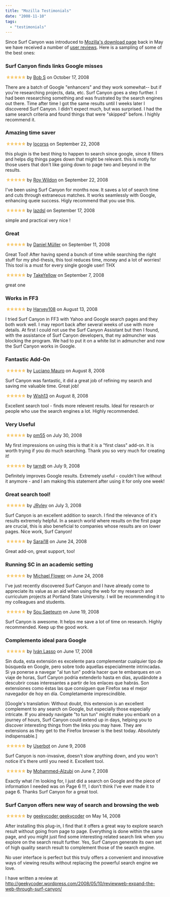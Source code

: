 ```yaml
---
title: "Mozilla Testimonials"
date: "2008-11-10"
tags: 
  - "testimonials"
---
```


Since Surf Canyon was introduced to [Mozilla's download page](http://blog.surfcanyon.com/2008/05/04/extention-approved-by-mozilla/) back in May we have received a number of [user reviews](https://addons.mozilla.org/en-US/firefox/reviews/display/6549?show=100). Here is a sampling of some of the best ones:

### Surf Canyon finds links Google misses

[![5 stars](/assets/images/rank-dynamics/stars.png)](http://blog.surfcanyon.com/wp-content/uploads/2008/11/stars.png "Rated 5 out of 5 stars")by [Bob S](https://addons.mozilla.org/en-US/firefox/user/2724287) on October 17, 2008

There are a batch of Google "enhancers" and they work somewhat-- but if you're researching projects, data, etc. Surf Canyon goes a step further. I had been researching something and was frustrated by the search engines out there. Time after time I got the same results until I weeks later I discovered Surf Canyon. I didn't expect much, but was surprised. I had the same search criteria and found things that were "skipped" before. I highly recommend it.

### Amazing time saver

[![5 stars](/assets/images/rank-dynamics/stars.png)](http://blog.surfcanyon.com/wp-content/uploads/2008/11/stars.png "Rated 5 out of 5 stars")by [locorss](https://addons.mozilla.org/en-US/firefox/user/2731639) on September 22, 2008

this plugin is the best thing to happen to search since google, since it filters and helps dig things pages down that might be relevant. this is motly for those users that don't like going down to page two and beyond in the results.

[![5 stars](/assets/images/rank-dynamics/stars.png)](http://blog.surfcanyon.com/wp-content/uploads/2008/11/stars.png "Rated 5 out of 5 stars")by [Roy Wildon](https://addons.mozilla.org/en-US/firefox/user/2729127) on September 22, 2008

I've been using Surf Canyon for months now. It saves a lot of search time and cuts through extraneous matches. It works seamlessly with Google, enhancing queie success. Higly recommend that you use this.

[![5 stars](/assets/images/rank-dynamics/stars.png)](http://blog.surfcanyon.com/wp-content/uploads/2008/11/stars.png "Rated 5 out of 5 stars")by [lazdsl](https://addons.mozilla.org/en-US/firefox/user/2671813) on September 17, 2008

simple and practical very nice !

### Great

[![5 stars](/assets/images/rank-dynamics/stars.png)](http://blog.surfcanyon.com/wp-content/uploads/2008/11/stars.png "Rated 5 out of 5 stars")by [Daniel Müller](https://addons.mozilla.org/en-US/firefox/user/2284206) on September 11, 2008

Great Tool! After having spend a bunch of time while searching the right stuff for my phd-thesis, this tool reduces time, money and a lot of worries! This tool is a must for every single google user! THX

[![5 stars](/assets/images/rank-dynamics/stars.png)](http://blog.surfcanyon.com/wp-content/uploads/2008/11/stars.png "Rated 5 out of 5 stars")by [TakeYellow](https://addons.mozilla.org/en-US/firefox/user/2580772) on September 7, 2008

great one

### Works in FF3

[![5 stars](/assets/images/rank-dynamics/stars.png)](http://blog.surfcanyon.com/wp-content/uploads/2008/11/stars.png "Rated 5 out of 5 stars")by [Harvey108](https://addons.mozilla.org/en-US/firefox/user/118484) on August 13, 2008

I tried Surf Canyon in FF3 with Yahoo and Google search pages and they both work well. I may report back after several weeks of use with more details. At first I could not use the Surf Canyon Assistant but then I found, with the assistance of Surf Canyon developers, that my admuncher was blocking the program. We had to put it on a white list in admuncher and now the Surf Canyon works in Google.

### Fantastic Add-On

[![5 stars](/assets/images/rank-dynamics/stars.png)](http://blog.surfcanyon.com/wp-content/uploads/2008/11/stars.png "Rated 5 out of 5 stars")by [Luciano Mauro](https://addons.mozilla.org/en-US/firefox/user/2303068) on August 8, 2008

Surf Canyon was fantastic, it did a great job of refining my search and saving me valuable time. Great job!

[![5 stars](/assets/images/rank-dynamics/stars.png)](http://blog.surfcanyon.com/wp-content/uploads/2008/11/stars.png "Rated 5 out of 5 stars")by [Wish13](https://addons.mozilla.org/en-US/firefox/user/2288718) on August 8, 2008

Excellent search tool - finds more relevent results. Ideal for research or people who use the search engines a lot. Highly recommended.

### Very Useful

[![5 stars](/assets/images/rank-dynamics/stars.png)](http://blog.surfcanyon.com/wp-content/uploads/2008/11/stars.png "Rated 5 out of 5 stars")by [pm55](https://addons.mozilla.org/en-US/firefox/user/2009909) on July 30, 2008

My first impressions on using this is that it is a "first class" add-on. It is worth trying if you do much searching. Thank you so very much for creating it!

[![5 stars](/assets/images/rank-dynamics/stars.png)](http://blog.surfcanyon.com/wp-content/uploads/2008/11/stars.png "Rated 5 out of 5 stars")by [tarndt](https://addons.mozilla.org/en-US/firefox/user/2023656) on July 9, 2008

Definitely improves Google results. Extremely useful - couldn't live without it anymore - and I am making this statement after using it for only one week!

### Great search tool!

[![5 stars](/assets/images/rank-dynamics/stars.png)](http://blog.surfcanyon.com/wp-content/uploads/2008/11/stars.png "Rated 5 out of 5 stars")by [JRyley](https://addons.mozilla.org/en-US/firefox/user/1960570) on July 3, 2008

Surf Canyon is an excellent addition to search. I find the relevance of it's results extremely helpful. In a search world where results on the first page are crucial, this is also beneficial to companies whose results are on lower pages. Nice work, Surf Canyon!

[![5 stars](/assets/images/rank-dynamics/stars.png)](http://blog.surfcanyon.com/wp-content/uploads/2008/11/stars.png "Rated 5 out of 5 stars")by [Sarai18](https://addons.mozilla.org/en-US/firefox/user/1854307) on June 24, 2008

Great add-on, great support, too!

### Running SC in an academic setting

[![5 stars](/assets/images/rank-dynamics/stars.png)](http://blog.surfcanyon.com/wp-content/uploads/2008/11/stars.png "Rated 5 out of 5 stars")by [Michael Flower](https://addons.mozilla.org/en-US/firefox/user/1853092) on June 24, 2008

I've just recently discovered Surf Canyon and I have already come to appreciate its value as an aid when using the web for my research and curriculum projects at Portland State University. I will be recommending it to my colleagues and students.

[![5 stars](/assets/images/rank-dynamics/stars.png)](http://blog.surfcanyon.com/wp-content/uploads/2008/11/stars.png "Rated 5 out of 5 stars")by [Sou Saeteurn](https://addons.mozilla.org/en-US/firefox/user/1778487) on June 19, 2008

Surf Canyon is awesome. It helps me save a lot of time on research. Highly recommended. Keep up the good work.

### Complemento ideal para Google

[![5 stars](/assets/images/rank-dynamics/stars.png)](http://blog.surfcanyon.com/wp-content/uploads/2008/11/stars.png "Rated 5 out of 5 stars")by [Iván Lasso](https://addons.mozilla.org/en-US/firefox/user/1174747) on June 17, 2008

Sin duda, esta extensión es excelente para complementar cualquier tipo de búsqueda en Google, pero sobre todo aquellas especialmente intrincadas. Si ya ponerse a navegar "al tun tun" podría hacer que te embarques en un viaje de horas, Surf Canyon podría extenderlo hasta en días, ayudándote a descubrir cosas interesantes a partir de los enlaces que habrás. Son extensiones como éstas las que consiguen que Firefox sea el mejor navegador de hoy en día. Completamente imprescindible.

\[Google's translation: Without doubt, this extension is an excellent complement to any search on Google, but especially those especially intricate. If you already navigate "to tun tun" might make you embark on a journey of hours, Surf Canyon could extend up in days, helping you to discover interesting things from the links you may have. They are extensions as they get to the Firefox browser is the best today. Absolutely indispensable.\]

[![5 stars](/assets/images/rank-dynamics/stars.png)](http://blog.surfcanyon.com/wp-content/uploads/2008/11/stars.png "Rated 5 out of 5 stars")by [Userbot](https://addons.mozilla.org/en-US/firefox/user/1648323) on June 9, 2008

Surf Canyon is non-invasive, doesn't slow anything down, and you won't notice it's there until you need it. Excellent tool.

[![5 stars](/assets/images/rank-dynamics/stars.png)](http://blog.surfcanyon.com/wp-content/uploads/2008/11/stars.png "Rated 5 out of 5 stars")by [Mohammed-Alzubi](https://addons.mozilla.org/en-US/firefox/user/1632713) on June 7, 2008

Exactly what i'm looking for, I just did a search on Google and the piece of information I needed was on Page 6 !!!, I don’t think I’ve ever made it to page 6. Thanks Surf Canyon for a great tool.

### Surf Canyon offers new way of search and browsing the web

[![5 stars](/assets/images/rank-dynamics/stars.png)](http://blog.surfcanyon.com/wp-content/uploads/2008/11/stars.png "Rated 5 out of 5 stars")by [geekycoder geekycoder](https://addons.mozilla.org/en-US/firefox/user/1360249) on May 14, 2008

After installing this plug-in, I find that it offers a great way to explore search result without going from page to page. Everything is done within the same page, and you might just find some interesting related search link when you explore on the search result further. Yes, Surf Canyon generate its own set of high quality search result to complement those of the search engine.

No user interface is perfect but this truly offers a convenient and innovative ways of viewing results without replacing the powerful search engine we love.

I have written a review at http://geekycoder.wordpress.com/2008/05/10/reviewweb-expand-the-web-through-surf-canyon/
